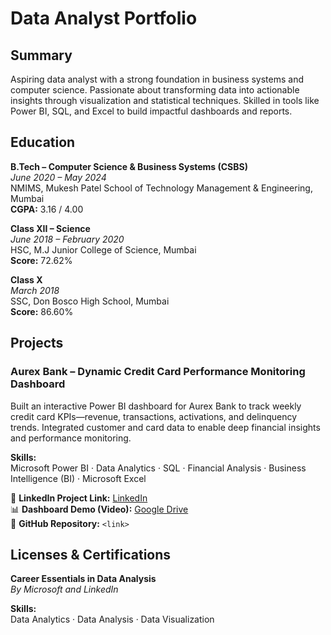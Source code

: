 # Data Analyst Portfolio

## Summary

Aspiring data analyst with a strong foundation in business systems and computer science. Passionate about transforming data into actionable insights through visualization and statistical techniques. Skilled in tools like Power BI, SQL, and Excel to build impactful dashboards and reports.

## Education

**B.Tech – Computer Science & Business Systems (CSBS)**  
*June 2020 – May 2024*  
NMIMS, Mukesh Patel School of Technology Management & Engineering, Mumbai  
**CGPA:** 3.16 / 4.00

**Class XII – Science**  
*June 2018 – February 2020*  
HSC, M.J Junior College of Science, Mumbai  
**Score:** 72.62%

**Class X**  
*March 2018*  
SSC, Don Bosco High School, Mumbai  
**Score:** 86.60%

## Projects

### Aurex Bank – Dynamic Credit Card Performance Monitoring Dashboard

Built an interactive Power BI dashboard for Aurex Bank to track weekly credit card KPIs—revenue, transactions, activations, and delinquency trends. Integrated customer and card data to enable deep financial insights and performance monitoring.

**Skills:**  
Microsoft Power BI · Data Analytics · SQL · Financial Analysis · Business Intelligence (BI) · Microsoft Excel

🔗 **LinkedIn Project Link:** [LinkedIn](https://www.linkedin.com/in/shubham-pandit-04887822b/details/projects/)  
📊 **Dashboard Demo (Video):** [Google Drive](https://drive.google.com/drive/folders/1PyQy45Azml6Zrw-CLH1W9gK0AJs918aB)  
📁 **GitHub Repository:** `<link>`

## Licenses & Certifications

**Career Essentials in Data Analysis**  
*By Microsoft and LinkedIn*  

**Skills:**  
Data Analytics · Data Analysis · Data Visualization
